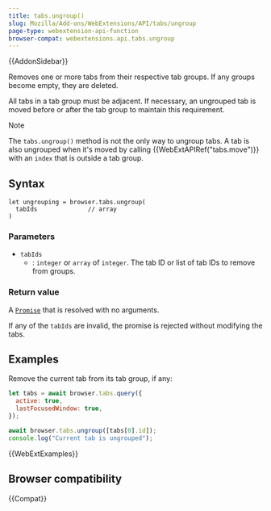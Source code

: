 ```yaml
---
title: tabs.ungroup()
slug: Mozilla/Add-ons/WebExtensions/API/tabs/ungroup
page-type: webextension-api-function
browser-compat: webextensions.api.tabs.ungroup
---
```


{{AddonSidebar}}

Removes one or more tabs from their respective tab groups. If any groups become empty, they are deleted.

All tabs in a tab group must be adjacent. If necessary, an ungrouped tab is moved before or after the tab group to maintain this requirement.

> [!NOTE]
> The `tabs.ungroup()` method is not the only way to ungroup tabs. A tab is also ungrouped when it's moved by calling {{WebExtAPIRef("tabs.move")}} with an `index` that is outside a tab group.

## Syntax

```js-nolint
let ungrouping = browser.tabs.ungroup(
  tabIds              // array
)
```

### Parameters

- `tabIds`
  - : `integer` or `array` of `integer`. The tab ID or list of tab IDs to remove from groups.

### Return value

A [`Promise`](/en-US/docs/Web/JavaScript/Reference/Global_Objects/Promise) that is resolved with no arguments.

If any of the `tabIds` are invalid, the promise is rejected without modifying the tabs.

## Examples

Remove the current tab from its tab group, if any:

```js
let tabs = await browser.tabs.query({
  active: true,
  lastFocusedWindow: true,
});

await browser.tabs.ungroup([tabs[0].id]);
console.log("Current tab is ungrouped");
```

{{WebExtExamples}}

## Browser compatibility

{{Compat}}
